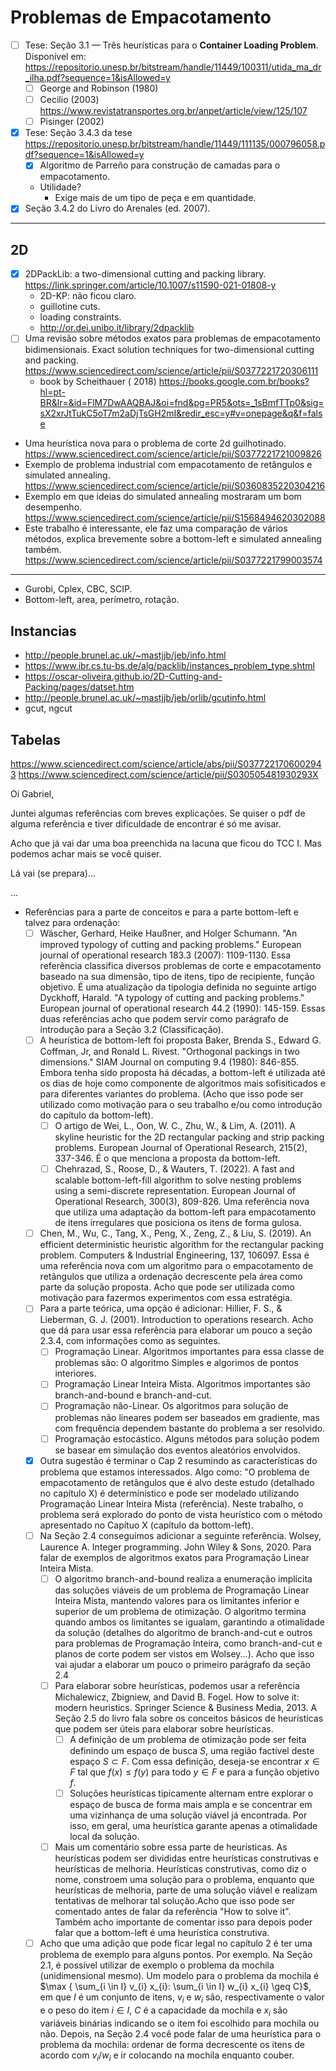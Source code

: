 # Problemas de Empacotamento

- [ ] Tese: Seção 3.1 — Três heurísticas para o **Container Loading Problem**. Disponível
  em: https://repositorio.unesp.br/bitstream/handle/11449/100311/utida_ma_dr_ilha.pdf?sequence=1&isAllowed=y
    - [ ] George and Robinson (1980)
    - [ ] Cecilio (2003) https://www.revistatransportes.org.br/anpet/article/view/125/107
    - [ ] Pisinger (2002)
- [x] Tese: Seção 3.4.3 da
  tese https://repositorio.unesp.br/bitstream/handle/11449/111135/000796058.pdf?sequence=1&isAllowed=y
    - [x] Algoritmo de Parreño para construção de camadas para o empacotamento.
    - Utilidade?
        - Exige mais de um tipo de peça e em quantidade.
- [x] Seção 3.4.2 do Livro do Arenales (ed. 2007).

---

## 2D

- [x] 2DPackLib: a two-dimensional cutting and packing
  library. https://link.springer.com/article/10.1007/s11590-021-01808-y
    - 2D-KP: não ficou claro.
    - guillotine cuts.
    - loading constraints.
    - http://or.dei.unibo.it/library/2dpacklib
- [ ] Uma revisão sobre métodos exatos para problemas de empacotamento bidimensionais. Exact
  solution techniques for two-dimensional cutting and
  packing. https://www.sciencedirect.com/science/article/pii/S0377221720306111
    - book by Scheithauer (
        2018) https://books.google.com.br/books?hl=pt-BR&lr=&id=FlM7DwAAQBAJ&oi=fnd&pg=PR5&ots=_1sBmfTTp0&sig=sX2xrJtTukC5oT7m2aDjTsGH2mI&redir_esc=y#v=onepage&q&f=false
- Uma heurística nova para o problema de corte 2d
  guilhotinado. https://www.sciencedirect.com/science/article/pii/S0377221721009826
- Exemplo de problema industrial com empacotamento de retângulos e simulated
  annealing. https://www.sciencedirect.com/science/article/pii/S0360835220304216
- Exemplo em que ideias do simulated annealing mostraram um bom
  desempenho. https://www.sciencedirect.com/science/article/pii/S1568494620302088
- Este trabalho é interessante, ele faz uma comparação de vários métodos, explica brevemente sobre a
  bottom-left e simulated annealing
  também. https://www.sciencedirect.com/science/article/pii/S0377221799003574

---

- Gurobi, Cplex, CBC, SCIP.
- Bottom-left, area, perímetro, rotação.

## Instancias

- http://people.brunel.ac.uk/~mastjjb/jeb/info.html
- https://www.ibr.cs.tu-bs.de/alg/packlib/instances_problem_type.shtml
- https://oscar-oliveira.github.io/2D-Cutting-and-Packing/pages/datset.htm
- http://people.brunel.ac.uk/~mastjjb/jeb/orlib/gcutinfo.html
- gcut, ngcut

## Tabelas

https://www.sciencedirect.com/science/article/abs/pii/S0377221706002943
https://www.sciencedirect.com/science/article/pii/S030505481930293X

Oi Gabriel,

Juntei algumas referências com breves explicações.
Se quiser o pdf de alguma referência e tiver dificuldade de encontrar é só me avisar.

Acho que já vai dar uma boa preenchida na lacuna que ficou do TCC I. Mas podemos achar mais se você
quiser.

Lá vai (se prepara)...

...

- Referências para a parte de conceitos e para a parte bottom-left e
  talvez para ordenação:
    - [ ] Wäscher, Gerhard, Heike Haußner, and Holger Schumann. "An improved
      typology of cutting and packing problems." European journal of
      operational research 183.3 (2007): 1109-1130. Essa referência
      classifica diversos problemas de corte e empacotamento baseado na
      sua dimensão, tipo de itens, tipo de recipiente, função objetivo. É
      uma atualização da tipologia definida no seguinte artigo Dyckhoff,
      Harald. "A typology of cutting and packing problems." European
      journal of operational research 44.2 (1990): 145-159. Essas duas
      referências acho que podem servir como parágrafo de introdução para
      a Seção 3.2 (Classificação).
    - [ ] A heurística de bottom-left foi proposta Baker, Brenda S., Edward
      G. Coffman, Jr, and Ronald L. Rivest. "Orthogonal packings in two
      dimensions." SIAM Journal on computing 9.4 (1980):
      846-855. Embora tenha sido proposta há décadas, a bottom-left
      é utilizada até os dias de hoje como componente de algoritmos mais
      sofisiticados e para diferentes variantes do problema. (Acho que
      isso pode ser utilizado como motivação para o seu trabalho e/ou
      como introdução do capítulo da bottom-left).
        - [ ] O artigo de Wei, L., Oon, W. C., Zhu, W., & Lim, A. (2011). A
          skyline heuristic for the 2D rectangular packing and strip
          packing problems. European Journal of Operational Research,
          215(2), 337-346. É o que menciona a proposta da
          bottom-left.
        - [ ] Chehrazad, S., Roose, D., & Wauters, T. (2022). A fast and
          scalable bottom-left-fill algorithm to solve nesting problems
          using a semi-discrete representation. European Journal of
          Operational Research, 300(3), 809-826. Uma referência nova
          que utiliza uma adaptação da bottom-left para empacotamento de
          itens irregulares que posiciona os itens de forma gulosa.
    - [ ] Chen, M., Wu, C., Tang, X., Peng, X., Zeng, Z., & Liu,
      S. (2019). An efficient deterministic heuristic algorithm for the
      rectangular packing problem. Computers & Industrial Engineering,
      137, 106097. Essa é uma referência nova com um algoritmo para o
      empacotamento de retângulos que utiliza a ordenação decrescente
      pela área como parte da solução proposta. Acho que pode ser
      utilizada como motivação para fazermos experimentos com essa estratégia.
    - [ ] Para a parte teórica, uma opção é adicionar: Hillier, F. S., &
      Lieberman, G. J. (2001). Introduction to operations research. Acho
      que dá para usar essa referência para elaborar um pouco a seção
      2.3.4, com informações como as seguintes.
        - [ ] Programação Linear. Algoritmos importantes para essa classe de
          problemas são: O algoritmo Simples e algorimos de pontos
          interiores.
        - [ ] Programação Linear Inteira Mista. Algoritmos importantes são branch-and-bound
          e branch-and-cut.
        - [ ] Programação não-Linear. Os algoritmos para solução de problemas
          não lineares podem ser baseados em gradiente, mas com frequência
          dependem bastante do problema a ser resolvido.
        - [ ] Programação estocástico. Alguns métodos para solução podem se
          basear em simulação dos eventos aleatórios envolvidos.
    - [x] Outra sugestão é
      terminar o Cap 2 resumindo as características do problema que
      estamos interessados. Algo como: "O problema de empacotamento de
      retângulos que é alvo deste estudo (detalhado no capítulo X) é determínistico e pode ser
      modelado utilizando Programação Linear Inteira Mista
      (referência). Neste trabalho, o problema será explorado do ponto
      de vista heurístico com o método apresentado no Capítuo X
      (capítulo da bottom-left).
    - [ ] Na Seção 2.4 conseguimos adicionar a seguinte referência. Wolsey,
      Laurence A. Integer programming. John Wiley & Sons, 2020. Para
      falar de exemplos de algoritmos exatos para Programação Linear
      Inteira Mista.
        - [ ] O algoritmo branch-and-bound realiza a enumeração implícita das
          soluções viáveis de um problema de Programação Linear Inteira
          Mista, mantendo valores para os limitantes inferior e superior
          de um problema de otimização. O algoritmo termina quando ambos
          os limitantes se igualam, garantindo a otimalidade da solução
          (detalhes do algoritmo de branch-and-cut e outros para problemas
          de Programação Inteira, como branch-and-cut e planos de corte
          podem ser vistos em Wolsey...). Acho que isso vai ajudar a
          elaborar um pouco o primeiro parágrafo da seção 2.4
        - [ ] Para elaborar sobre heurísticas, podemos usar a referência
          Michalewicz, Zbigniew, and David B. Fogel. How to solve it:
          modern heuristics. Springer Science & Business Media, 2013. A
          Seção 2.5 do livro fala sobre os conceitos básicos de
          heurísticas que podem ser úteis para elaborar sobre heurísticas.
            - [ ] A definição de um problema de otimização pode ser feita
              definindo um espaço de busca $S$, uma região factível deste
              espaço $S \subset F$. Com essa definição, deseja-se encontrar
              $x \in F$ tal que $f(x) \leq f(y)$ para todo $y \in F$ e para
              a função objetivo $f$.
            - [ ] Soluções heurísticas tipicamente alternam entre explorar o
              espaço de busca de forma mais ampla e se concentrar em uma
              vizinhança de uma solução viável já encontrada. Por isso, em
              geral, uma heurística garante apenas a otimalidade local da solução.
        - [ ] Mais um comentário sobre essa parte de heurísticas. As
          heurísticas podem ser divididas entre heurísticas construtivas e
          heurísticas de melhoria. Heurísticas construtivas, como diz o
          nome, constroem uma solução para o problema, enquanto que
          heurísticas de melhoria, parte de uma solução viável e realizam
          tentativas de melhorar tal solução.Acho que isso pode ser
          comentado antes de falar da referência "How to solve it". Também
          acho importante de comentar isso para depois poder falar que a
          bottom-left é uma heurística construtiva.
    - [ ] Acho que uma adição que pode ficar legal no capítulo 2 é ter uma
      problema de exemplo para alguns pontos. Por exemplo. Na Seção 2.1,
      é possível utilizar de exemplo o problema da mochila
      (unidimensional mesmo). Um modelo para o problema da mochila é
      $\max \{ \sum_{i \in I} v_{i} x_{i}: \sum_{i \in I} w_{i} x_{i}
      \geq C}$, em que $I$ é um conjunto de itens, $v_{i}$ e $w_{i}$
      são, respectivamente o valor e o peso do item $i \in I$, $C$ é a
      capacidade da mochila e $x_{i}$
      são variáveis binárias indicando se o item foi escolhido para
      mochila ou não. Depois, na Seção 2.4 você pode falar de uma
      heurística para o problema da mochila: ordenar de forma
      decrescente os itens de acordo com $v_{i}/w_{i}$ e ir colocando
      na mochila enquanto couber.